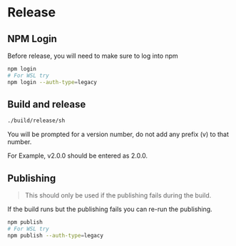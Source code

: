 # Release

## NPM Login
Before release, you will need to make sure to log into npm

```bash 
npm login
# For WSL try
npm login --auth-type=legacy
``` 

## Build and release

```bash
./build/release/sh
```

You will be prompted for a version number, do not add any prefix (v) to that number. 

For Example, v2.0.0 should be entered as 2.0.0.

## Publishing  

> This should only be used if the publishing fails during the build.

If the build runs but the publishing fails you can re-run the publishing.

```bash 
npm publish
# For WSL try
npm publish --auth-type=legacy
```
